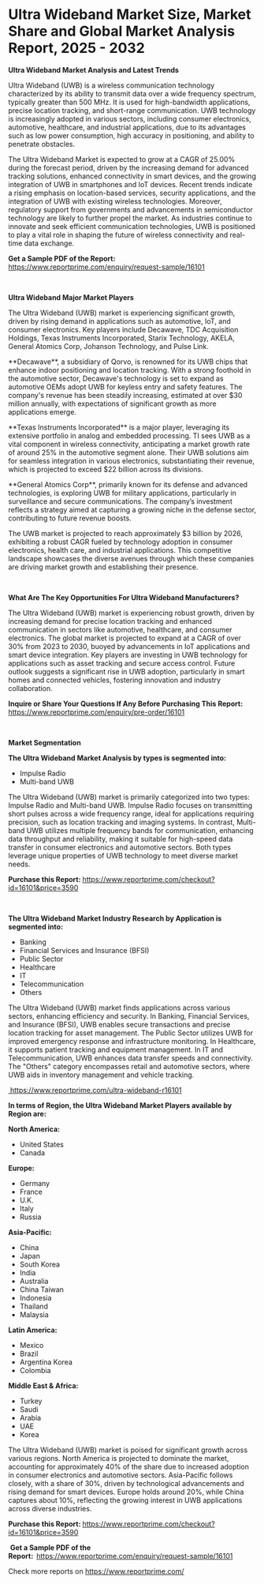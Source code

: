 <p><h1>Ultra Wideband Market Size, Market Share and Global Market Analysis Report, 2025 - 2032</h1></p><p><strong>Ultra Wideband Market Analysis and Latest Trends</strong></p>
<p><p>Ultra Wideband (UWB) is a wireless communication technology characterized by its ability to transmit data over a wide frequency spectrum, typically greater than 500 MHz. It is used for high-bandwidth applications, precise location tracking, and short-range communication. UWB technology is increasingly adopted in various sectors, including consumer electronics, automotive, healthcare, and industrial applications, due to its advantages such as low power consumption, high accuracy in positioning, and ability to penetrate obstacles.</p><p>The Ultra Wideband Market is expected to grow at a CAGR of 25.00% during the forecast period, driven by the increasing demand for advanced tracking solutions, enhanced connectivity in smart devices, and the growing integration of UWB in smartphones and IoT devices. Recent trends indicate a rising emphasis on location-based services, security applications, and the integration of UWB with existing wireless technologies. Moreover, regulatory support from governments and advancements in semiconductor technology are likely to further propel the market. As industries continue to innovate and seek efficient communication technologies, UWB is positioned to play a vital role in shaping the future of wireless connectivity and real-time data exchange.</p></p>
<p><strong>Get a Sample PDF of the Report:&nbsp;</strong> <a href="https://www.reportprime.com/enquiry/request-sample/16101?utm_campaign=3430&utm_medium=2&utm_source=Github&utm_content=ia&utm_term=20032025&utm_id=ultra-wideband">https://www.reportprime.com/enquiry/request-sample/16101</a></p>
<p>&nbsp;</p>
<p><strong>Ultra Wideband Major Market Players</strong></p>
<p><p>The Ultra Wideband (UWB) market is experiencing significant growth, driven by rising demand in applications such as automotive, IoT, and consumer electronics. Key players include Decawave, TDC Acquisition Holdings, Texas Instruments Incorporated, Starix Technology, AKELA, General Atomics Corp, Johanson Technology, and Pulse Link. </p><p>**Decawave**, a subsidiary of Qorvo, is renowned for its UWB chips that enhance indoor positioning and location tracking. With a strong foothold in the automotive sector, Decawave's technology is set to expand as automotive OEMs adopt UWB for keyless entry and safety features. The company's revenue has been steadily increasing, estimated at over $30 million annually, with expectations of significant growth as more applications emerge.</p><p>**Texas Instruments Incorporated** is a major player, leveraging its extensive portfolio in analog and embedded processing. TI sees UWB as a vital component in wireless connectivity, anticipating a market growth rate of around 25% in the automotive segment alone. Their UWB solutions aim for seamless integration in various electronics, substantiating their revenue, which is projected to exceed $22 billion across its divisions.</p><p>**General Atomics Corp**, primarily known for its defense and advanced technologies, is exploring UWB for military applications, particularly in surveillance and secure communications. The company’s investment reflects a strategy aimed at capturing a growing niche in the defense sector, contributing to future revenue boosts.</p><p>The UWB market is projected to reach approximately $3 billion by 2026, exhibiting a robust CAGR fueled by technology adoption in consumer electronics, health care, and industrial applications. This competitive landscape showcases the diverse avenues through which these companies are driving market growth and establishing their presence.</p></p>
<p>&nbsp;</p>
<p><strong>What Are The Key Opportunities For Ultra Wideband Manufacturers?</strong></p>
<p><p>The Ultra Wideband (UWB) market is experiencing robust growth, driven by increasing demand for precise location tracking and enhanced communication in sectors like automotive, healthcare, and consumer electronics. The global market is projected to expand at a CAGR of over 30% from 2023 to 2030, buoyed by advancements in IoT applications and smart device integration. Key players are investing in UWB technology for applications such as asset tracking and secure access control. Future outlook suggests a significant rise in UWB adoption, particularly in smart homes and connected vehicles, fostering innovation and industry collaboration.</p></p>
<p><strong>Inquire or Share Your Questions If Any Before Purchasing This Report:</strong> <a href="https://www.reportprime.com/enquiry/pre-order/16101?utm_campaign=3430&utm_medium=2&utm_source=Github&utm_content=ia&utm_term=20032025&utm_id=ultra-wideband">https://www.reportprime.com/enquiry/pre-order/16101</a></p>
<p>&nbsp;</p>
<p><strong>Market Segmentation</strong></p>
<p><strong>The Ultra Wideband Market Analysis by types is segmented into:</strong></p>
<p><ul><li>Impulse Radio</li><li>Multi-band UWB</li></ul></p>
<p><p>The Ultra Wideband (UWB) market is primarily categorized into two types: Impulse Radio and Multi-band UWB. Impulse Radio focuses on transmitting short pulses across a wide frequency range, ideal for applications requiring precision, such as location tracking and imaging systems. In contrast, Multi-band UWB utilizes multiple frequency bands for communication, enhancing data throughput and reliability, making it suitable for high-speed data transfer in consumer electronics and automotive sectors. Both types leverage unique properties of UWB technology to meet diverse market needs.</p></p>
<p><strong>Purchase this Report:&nbsp;</strong><a href="https://www.reportprime.com/checkout?id=16101&price=3590&utm_campaign=3430&utm_medium=2&utm_source=Github&utm_content=ia&utm_term=20032025&utm_id=ultra-wideband">https://www.reportprime.com/checkout?id=16101&price=3590</a></p>
<p>&nbsp;</p>
<p><strong>The Ultra Wideband Market Industry Research by Application is segmented into:</strong></p>
<p><ul><li>Banking</li><li>Financial Services and Insurance (BFSI)</li><li>Public Sector</li><li>Healthcare</li><li>IT</li><li>Telecommunication</li><li>Others</li></ul></p>
<p><p>The Ultra Wideband (UWB) market finds applications across various sectors, enhancing efficiency and security. In Banking, Financial Services, and Insurance (BFSI), UWB enables secure transactions and precise location tracking for asset management. The Public Sector utilizes UWB for improved emergency response and infrastructure monitoring. In Healthcare, it supports patient tracking and equipment management. In IT and Telecommunication, UWB enhances data transfer speeds and connectivity. The "Others" category encompasses retail and automotive sectors, where UWB aids in inventory management and vehicle tracking.</p></p>
<p><a href="https://www.reportprime.com/ultra-wideband-r16101?utm_campaign=3430&utm_medium=2&utm_source=Github&utm_content=ia&utm_term=20032025&utm_id=ultra-wideband">&nbsp;https://www.reportprime.com/ultra-wideband-r16101</a></p>
<p><strong>In terms of Region, the Ultra Wideband Market Players available by Region are:</strong></p>
<p>
    <p> <strong> North America: </strong>
        <ul>
            <li>United States</li>
            <li>Canada</li>
        </ul>
        </p> 
    <p> <strong> Europe: </strong>
        <ul>
            <li>Germany</li>
            <li>France</li>
            <li>U.K.</li>
            <li>Italy</li>
            <li>Russia</li>
        </ul>
        </p> 
    <p> <strong> Asia-Pacific: </strong>
        <ul>
            <li>China</li>
            <li>Japan</li>
            <li>South Korea</li>
            <li>India</li>
            <li>Australia</li>
            <li>China Taiwan</li>
            <li>Indonesia</li>
            <li>Thailand</li>
            <li>Malaysia</li>
        </ul>
        </p> 
    <p> <strong> Latin America: </strong>
        <ul>
            <li>Mexico</li>
            <li>Brazil</li>
            <li>Argentina Korea</li>
            <li>Colombia</li>
        </ul>
        </p> 
    <p> <strong> Middle East & Africa: </strong>
        <ul>
            <li>Turkey</li>
            <li>Saudi</li>
            <li>Arabia</li>
            <li>UAE</li>
            <li>Korea</li>
        </ul>
    </p>
    </p>
<p><p>The Ultra Wideband (UWB) market is poised for significant growth across various regions. North America is projected to dominate the market, accounting for approximately 40% of the share due to increased adoption in consumer electronics and automotive sectors. Asia-Pacific follows closely, with a share of 30%, driven by technological advancements and rising demand for smart devices. Europe holds around 20%, while China captures about 10%, reflecting the growing interest in UWB applications across diverse industries.</p></p>
<p><strong>Purchase this Report: </strong><a href="https://www.reportprime.com/checkout?id=16101&price=3590&utm_campaign=3430&utm_medium=2&utm_source=Github&utm_content=ia&utm_term=20032025&utm_id=ultra-wideband">https://www.reportprime.com/checkout?id=16101&price=3590</a></p>
<p>&nbsp;<strong>Get a Sample PDF of the Report:&nbsp;&nbsp;</strong><a href="https://www.reportprime.com/enquiry/request-sample/16101?utm_campaign=3430&utm_medium=2&utm_source=Github&utm_content=ia&utm_term=20032025&utm_id=ultra-wideband">https://www.reportprime.com/enquiry/request-sample/16101</a></p>
<p><strong></strong></p>
<p>Check more reports on <a href="https://www.reportprime.com/?utm_campaign=3430&utm_medium=2&utm_source=Github&utm_content=ia&utm_term=20032025&utm_id=ultra-wideband">https://www.reportprime.com/</a></p>